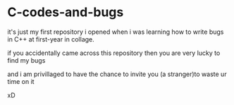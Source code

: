 # C-codes-and-bugs

it's just my first repository i opened when i was learning how to write bugs in C++ at first-year in collage.

if you accidentally came across this repository then you are very lucky to find my bugs 

and i am privillaged to have the chance to invite you (a stranger)to waste ur time on it

xD
